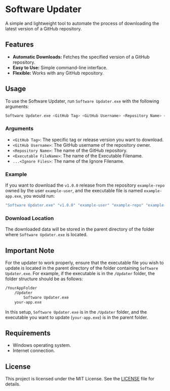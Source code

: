 # Software Updater

A simple and lightweight tool to automate the process of downloading the latest version of a GitHub repository. 

## Features

- **Automatic Downloads:** Fetches the specified version of a GitHub repository.
- **Easy to Use:** Simple command-line interface.
- **Flexible:** Works with any GitHub repository.

## Usage

To use the Software Updater, run `Software Updater.exe` with the following arguments:

```php
Software Updater.exe <GitHub Tag> <GitHub Username> <Repository Name> <Executable FileName> ...<Ignore Files>
```

### Arguments

- `<GitHub Tag>`: The specific tag or release version you want to download.
- `<GitHub Username>`: The GitHub username of the repository owner.
- `<Repository Name>`: The name of the GitHub repository.
- `<Executable FileName>`: The name of the Executable Filename.
- `...<Ignore Files>`: The name of the Ignore Filename.

### Example

If you want to download the `v1.0.0` release from the repository `example-repo` owned by the user `example-user`, and the executable file is named `example-app.exe`, you would run:

```php
"Software Updater.exe" "v1.0.0" "example-user" "example-repo" "example-app" "ignore.1" "ignore.2"
```

### Download Location

The downloaded data will be stored in the parent directory of the folder where `Software Updater.exe` is located.

## Important Note

For the updater to work properly, ensure that the executable file you wish to update is located in the parent directory of the folder containing `Software Updater.exe`. For example, if the executable is in the `/Updater` folder, the folder structure should be as follows:

```markdown
/YourAppFolder
    /Updater
        Software Updater.exe
    your-app.exe
```

In this setup, `Software Updater.exe` is in the `/Updater` folder, and the executable you want to update (`your-app.exe`) is in the parent folder.

## Requirements

- Windows operating system.
- Internet connection.

## License

This project is licensed under the MIT License. See the [LICENSE](LICENSE) file for details.

